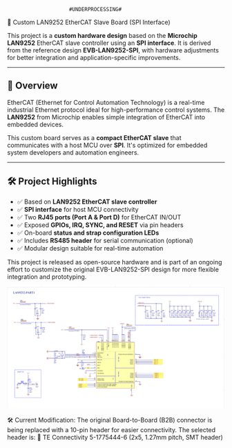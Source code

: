                         #UNDERPROCESSING# 
 🧠 Custom LAN9252 EtherCAT Slave Board (SPI Interface)

This project is a **custom hardware design** based on the **Microchip LAN9252** EtherCAT slave controller using an **SPI interface**. It is derived from the reference design **EVB-LAN9252-SPI**, with hardware adjustments for better integration and application-specific improvements.

---

## 🚀 Overview

EtherCAT (Ethernet for Control Automation Technology) is a real-time industrial Ethernet protocol ideal for high-performance control systems. The **LAN9252** from Microchip enables simple integration of EtherCAT into embedded devices.

This custom board serves as a **compact EtherCAT slave** that communicates with a host MCU over **SPI**. It's optimized for embedded system developers and automation engineers.

---

## 🛠️ Project Highlights

- ✅ Based on **LAN9252 EtherCAT slave controller**
- ✅ **SPI interface** for host MCU connectivity
- ✅ Two **RJ45 ports (Port A & Port D)** for EtherCAT IN/OUT
- ✅ Exposed **GPIOs, IRQ, SYNC, and RESET** via pin headers
- ✅ On-board **status and strap configuration LEDs**
- ✅ Includes **RS485 header** for serial communication (optional)
- ✅ Modular design suitable for real-time automation

This project is released as open-source hardware and is part of an ongoing effort to customize the original EVB-LAN9252-SPI design for more flexible integration and prototyping.


![Top View](../Project7/Schematic/LAN9252-1.png)


🛠️ Current Modification:
The original Board-to-Board (B2B) connector is being replaced with a 10-pin header for easier connectivity.
The selected header is:
🔧 TE Connectivity 5-1775444-6 (2x5, 1.27mm pitch, SMT header)
